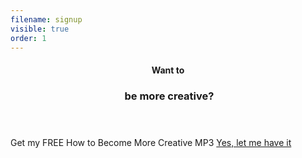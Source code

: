 ```yaml
---
filename: signup
visible: true
order: 1
---
```

<header>
<h4>Want to</h4>
<h3>&nbsp;be more creative?</h3>
</header>

Get my FREE How to Become More Creative MP3
<a class="cta" href="/signup/main">Yes, let me have it</a>
